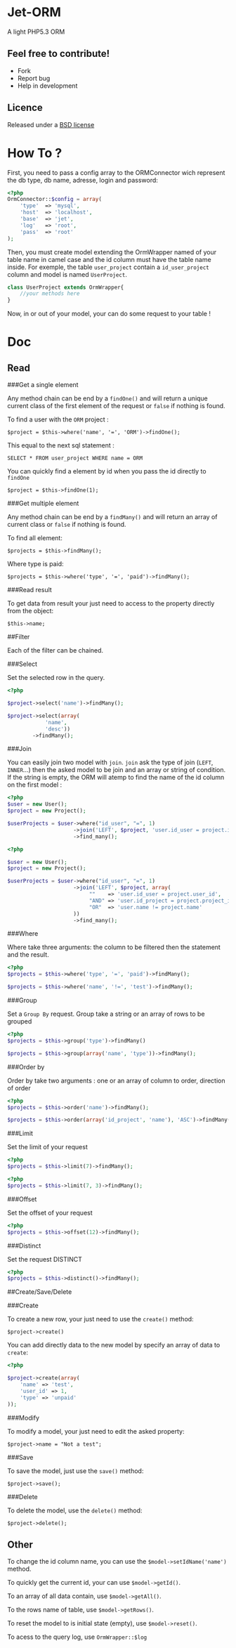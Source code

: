 Jet-ORM
=======

A light PHP5.3 ORM

Feel free to contribute!
------------------------

* Fork
* Report bug
* Help in development

Licence
-------

Released under a [BSD license](http://en.wikipedia.org/wiki/BSD_licenses)

How To ?
========

First, you need to pass a config array to the ORMConnector wich represent the db type, db name, adresse, login and password:

```php
<?php
OrmConnector::$config = array(
    'type'  => 'mysql',
    'host'  => 'localhost',
    'base'  => 'jet',
    'log'   => 'root',
    'pass'  => 'root'
);
```

Then, you must create model extending the OrmWrapper named of your table name in camel case and the id column must have the table name inside. For exemple, the table `user_project` contain a `id_user_project` column and model is named `UserProject`.

```php
class UserProject extends OrmWrapper{
    //your methods here
}
```

Now, in or out of your model, your can do some request to your table !

Doc
===

## Read

###Get a single element

Any method chain can be end by a `findOne()` and will return a unique current class of the first element of the request or `false` if nothing is found.

To find a user with the `ORM` project :

`$project = $this->where('name', '=', 'ORM')->findOne();`

This equal to the next sql statement : 

`SELECT * FROM user_project WHERE name = ORM`

You can quickly find a element by id when you pass the id directly to `findOne`

`$project = $this->findOne(1);`

###Get multiple element

Any method chain can be end by a `findMany()` and will return an array of current class or `false` if nothing is found.

To find all element:

`$projects = $this->findMany();`

Where type is paid: 

`$projects = $this->where('type', '=', 'paid')->findMany();`

###Read result

To get data from result your just need to access to the property directly from the object:

`$this->name;`

##Filter

Each of the filter can be chained.

###Select

Set the selected row in the query.

```php
<?php

$project->select('name')->findMany();

$project->select(array( 
            'name',
            'desc'))
        ->findMany();
```

###Join

You can easily join two model with `join`. `join` ask the type of join (`LEFT`, `INNER`...) then the asked model to be join and an array or string of condition. If the string is empty, the ORM will atemp to find the name of the id column on the first model  :

```php 
<?php
$user = new User();
$project = new Project();

$userProjects = $user->where("id_user", "=", 1)
                     ->join('LEFT', $project, 'user.id_user = project.id_user')
                     ->find_many();
```

```php 
<?php

$user = new User();
$project = new Project();

$userProjects = $user->where("id_user", "=", 1)
                     ->join('LEFT', $project, array(
                          ""    => 'user.id_user = project.user_id',
                          "AND" => 'user.id_project = project.project_id',
                          "OR"  => 'user.name != project.name'
                     ))
                     ->find_many();
```

###Where

Where take three arguments: the column to be filtered then the statement and the result.

```php
<?php
$projects = $this->where('type', '=', 'paid')->findMany();

$projects = $this->where('name', '!=', 'test')->findMany();
```

###Group

Set a `Group By` request. Group take a string or an array of rows to be grouped

```php
<?php
$projects = $this->group('type')->findMany()

$projects = $this->group(array('name', 'type'))->findMany();
```

###Order by

Order by take two arguments : one or an array of column to order, direction of order

```php
<?php
$projects = $this->order('name')->findMany();

$projects = $this->order(array('id_project', 'name'), 'ASC')->findMany();
```

###Limit

Set the limit of your request

```php
<?php
$projects = $this->limit(7)->findMany();
```

```php
<?php
$projects = $this->limit(7, 3)->findMany();
```

###Offset

Set the offset of your request

```php
<?php
$projects = $this->offset(12)->findMany();
```

###Distinct

Set the request DISTINCT

```php
<?php
$projects = $this->distinct()->findMany();
```

##Create/Save/Delete

###Create

To create a new row, your just need to use the `create()` method:

`$project->create()`

You can add directly data to the new model by specify an array of data to `create`:

```php
<?php

$project->create(array(
    'name' => 'test',
    'user_id' => 1,
    'type' => 'unpaid'
));
```

###Modify

To modify a model, your just need to edit the asked property:

`$project->name = "Not a test";`

###Save

To save the model, just use the `save()` method:

`$project->save();`

###Delete

To delete the model, use the `delete()` method:

`$project->delete();`

## Other

To change the id column name, you can use the `$model->setIdName('name')` method.

To quickly get the current id, your can use `$model->getId()`.

To an array of all data contain, use `$model->getAll()`.

To the rows name of table, use `$model->getRows()`.

To reset the model to is initial state (empty), use `$model->reset()`.

To acess to the query log, use `OrmWrapper::$log`